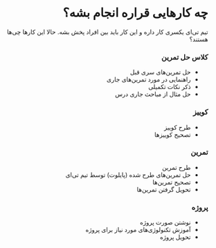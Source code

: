 <div dir="rtl">

# چه کارهایی قراره انجام بشه؟

تیم تی‌ای یکسری کار داره و این کار باید بین افراد پخش بشه. حالا این کارها چی‌ها هستند؟



### کلاس حل تمرین

+ حل تمرین‌های سری قبل
+ راهنمایی در مورد تمرین‌های جاری 
+ ذکر نکات تکمیلی
+ حل مثال از مباحث جاری درس

### کوییز

+ طرح کوییز
+ تصحیح کوییزها

### تمرین 

+ طرح تمرین 
+ حل تمرین‌های طرح شده (پایلوت) توسط تیم تی‌ای
+ تصحیح تمرین‌ها
+ تحویل گرفتن تمرین‌‌ها

### پروژه

+ نوشتن صورت پروژه
+ آموزش تکنولوژی‌های مورد نیاز برای پروژه
+ تحویل پروژه









</div>
